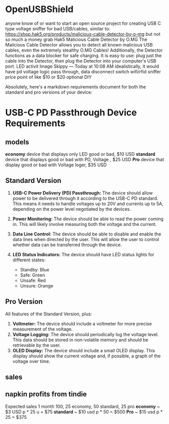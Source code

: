 # OpenUSBShield
anyone know of or want to start an open source project for creating USB C type voltage sniffer for bad USB/cables,
similar to:
https://shop.hak5.org/products/malicious-cable-detector-by-o-mg
 but not so much a money grab
Hak5
Malicious Cable Detector by O.MG
The Malicious Cable Detector allows you to detect all known malicious USB cables, even the extremely stealthy O.MG Cables! Additionally, the Detector functions as a data blocker for safe charging. It is easy to use: plug just the cable into the Detector, then plug the Detector into your computer's USB port. LED activit
Image
Skippy
 — 
Today at 10:08 AM
idealistically, it would have 
pd voltage logic pass through, 
data disconnect switch
wifi/rfid sniffer
price point of like $10 or $20
optional DIY

Absolutely, here's a markdown requirements document for both the standard and pro versions of your device:

# USB-C PD Passthrough Device Requirements

## models
**economy** device that displays only LED good or bad, $10 USD
**standard** device that displays good or bad with PD, Voltage , $25 USD
**Pro** device that display good or bad with Voltage loger,  $35 USD


## Standard Version

1. **USB-C Power Delivery (PD) Passthrough:** The device should allow power to be delivered through it according to the USB-C PD standard. This means it needs to handle voltages up to 20V and currents up to 5A, depending on the power level negotiated by the devices.

2. **Power Monitoring:** The device should be able to read the power coming in. This will likely involve measuring both the voltage and the current.

3. **Data Line Control:** The device should be able to disable and enable the data lines when directed by the user. This will allow the user to control whether data can be transferred through the device.

4. **LED Status Indicators:** The device should have LED status lights for different states:
   - Standby: Blue
   - Safe: Green
   - Unsafe: Red
   - Unsure: Orange

## Pro Version

All features of the Standard Version, plus:

1. **Voltmeter:** The device should include a voltmeter for more precise measurement of the voltage.
2. **Voltage Logging:** The device should periodically log the voltage level. This data should be stored in non-volatile memory and should be retrievable by the user.
3. **OLED Display:** The device should include a small OLED display. This display should show the current voltage and, if possible, a graph of the voltage over time.

## sales

## napkin profits from tindie ##
Expected sales 1 month 100, 25 economy, 50 standard, 25 pro
**economy** ~ $3 USD p * 25 u = $75 
**standard** ~ $10 usd p * 50 = $500
**Pro** ~ $15 usd p  * 25 = $375
